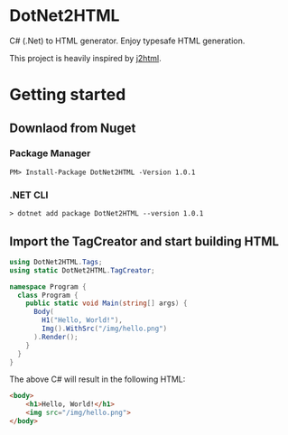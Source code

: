 # DotNet2HTML
C# (.Net) to HTML generator. Enjoy typesafe HTML generation.

This project is heavily inspired by [j2html](http://j2html.com).

# Getting started
## Downlaod from Nuget
### Package Manager
```
PM> Install-Package DotNet2HTML -Version 1.0.1
```
### .NET CLI
```
> dotnet add package DotNet2HTML --version 1.0.1
```

## Import the TagCreator and start building HTML
```cs
using DotNet2HTML.Tags;
using static DotNet2HTML.TagCreator;

namespace Program {  
  class Program {
    public static void Main(string[] args) {
      Body(
        H1("Hello, World!"),
        Img().WithSrc("/img/hello.png")
      ).Render();
    }    
  }
}
```
The above C# will result in the following HTML:
```html
<body>
    <h1>Hello, World!</h1>
    <img src="/img/hello.png">
</body>
```
